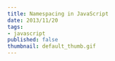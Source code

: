 ```yaml
---
title: Namespacing in JavaScript
date: 2013/11/20
tags:
- javascript
published: false
thumbnail: default_thumb.gif
---
```

